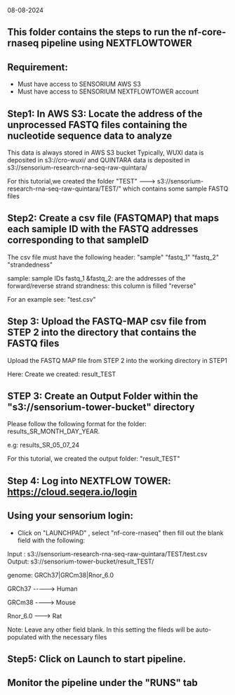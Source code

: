 

08-08-2024

## This folder contains the steps to run the nf-core-rnaseq pipeline using NEXTFLOWTOWER
## Requirement:  
  -  Must have access to SENSORIUM AWS S3
  -  Must have access to SENSORIUM NEXTFLOWTOWER account

## Step1: In AWS S3: Locate the address of the unprocessed FASTQ files containing the nucleotide sequence data to analyze

   This data is always stored in AWS S3 bucket
   Typically, WUXI data is deposited in s3://cro-wuxi/
              and QUINTARA data is deposited in s3://sensorium-research-rna-seq-raw-quintara/

For this tutorial,we created the folder "TEST"  ---> s3://sensorium-research-rna-seq-raw-quintara/TEST/"
which contains some sample FASTQ files

## Step2:  Create a csv file (FASTQMAP) that maps each samiple ID with the FASTQ addresses corresponding to that sampleID

 The csv file must have the following header: "sample" "fastq_1" "fastq_2" "strandedness"

 sample: sample IDs
 fastq_1 &fastq_2:  are the addresses of the forward/reverse strand
 strandness: this column is filled "reverse"

For an example see: "test.csv"

## Step 3:  Upload the FASTQ-MAP  csv file from STEP 2 into the directory that contains the FASTQ files

 Upload the FASTQ MAP file from STEP 2 into the working directory in STEP1

Here: Create we created: result_TEST

## STEP 3: Create an Output Folder within the "s3://sensorium-tower-bucket" directory 

 Please follow the following format for the folder:
 results_SR_MONTH_DAY_YEAR.

 e.g:  results_SR_05_07_24

For this tutorial, we created the output folder: "result_TEST"

## Step 4: Log into NEXTFLOW TOWER: https://cloud.seqera.io/login 
## Using your sensorium login:

- Click on "LAUNCHPAD" , select "nf-core-rnaseq" then fill out the blank field with the following:
  
Input :  s3://sensorium-research-rna-seq-raw-quintara/TEST/test.csv
Output:  s3://sensorium-tower-bucket/result_TEST/

genome: GRCh37|GRCm38|Rnor_6.0

GRCh37  -----> Human

GRCm38   ----> Mouse

Rnor_6.0  ---> Rat

Note: Leave any other field blank. In this setting the fileds will be auto-populated with the necessary files

## Step5: Click on Launch to start pipeline.
##         Monitor the pipeline under the "RUNS" tab



